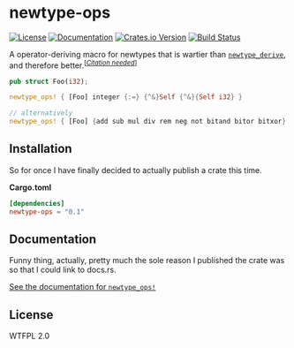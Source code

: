 newtype-ops
===========

[![License](https://img.shields.io/crates/l/newtype-ops.svg)](LICENSE)
[![Documentation](https://docs.rs/newtype-ops/badge.svg)](https://docs.rs/newtype-ops)
[![Crates.io Version](https://img.shields.io/crates/v/newtype-ops.svg)](https://crates.io/crates/newtype-ops)
[![Build Status](https://travis-ci.org/ExpHP/newtype-ops.svg?branch=master)](https://travis-ci.org/ExpHP/newtype-ops)

A operator-deriving macro for newtypes that is wartier than [`newtype_derive`](https://github.com/DanielKeep/rust-custom-derive),
and therefore better.<sup>[[_Citation needed_](https://en.wikipedia.org/wiki/Wikipedia:Citation_needed)]</sup>

```rust
pub struct Foo(i32);

newtype_ops! { [Foo] integer {:=} {^&}Self {^&}{Self i32} }

// alternatively
newtype_ops! { [Foo] {add sub mul div rem neg not bitand bitor bitxor} {:=} {^&}Self {^&}{Self i32} }
```

Installation
------------

So for once I have finally decided to actually publish a crate this time.

**Cargo.toml**

```toml
[dependencies]
newtype-ops = "0.1"
```

Documentation
-------------

Funny thing, actually, pretty much the sole reason I published the crate
was so that I could link to docs.rs.

[See the documentation for `newtype_ops!`](https://docs.rs/newtype-ops/*/newtype_ops/macro.newtype_ops.html)

License
-------

WTFPL 2.0
